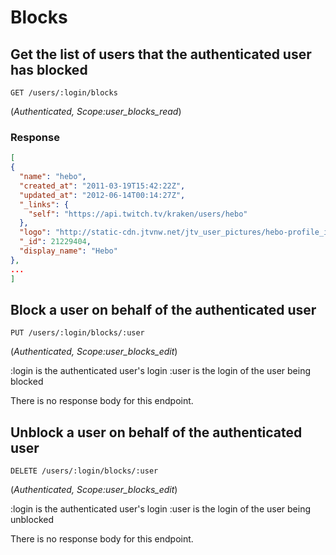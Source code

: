# Blocks

## Get the list of users that the authenticated user has blocked

`GET /users/:login/blocks`

(*Authenticated, Scope:user_blocks_read*)

### Response

```json
[
{
  "name": "hebo",
  "created_at": "2011-03-19T15:42:22Z",
  "updated_at": "2012-06-14T00:14:27Z",
  "_links": {
    "self": "https://api.twitch.tv/kraken/users/hebo"
  },
  "logo": "http://static-cdn.jtvnw.net/jtv_user_pictures/hebo-profile_image-6947308654ad603f-300x300.jpeg",
  "_id": 21229404,
  "display_name": "Hebo"
},
...
]
```

## Block a user on behalf of the authenticated user

`PUT /users/:login/blocks/:user`

(*Authenticated, Scope:user_blocks_edit*)

:login is the authenticated user's login
:user is the login of the user being blocked

There is no response body for this endpoint.

## Unblock a user on behalf of the authenticated user

`DELETE /users/:login/blocks/:user`

(*Authenticated, Scope:user_blocks_edit*)

:login is the authenticated user's login
:user is the login of the user being unblocked

There is no response body for this endpoint.